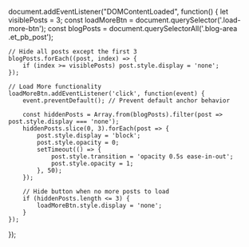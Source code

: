 document.addEventListener("DOMContentLoaded", function() {
    let visiblePosts = 3;
    const loadMoreBtn = document.querySelector('.load-more-btn');
    const blogPosts = document.querySelectorAll('.blog-area .et_pb_post');

    // Hide all posts except the first 3
    blogPosts.forEach((post, index) => {
        if (index >= visiblePosts) post.style.display = 'none';
    });

    // Load More functionality
    loadMoreBtn.addEventListener('click', function(event) {
        event.preventDefault(); // Prevent default anchor behavior

        const hiddenPosts = Array.from(blogPosts).filter(post => post.style.display === 'none');
        hiddenPosts.slice(0, 3).forEach(post => {
            post.style.display = 'block';
            post.style.opacity = 0;
            setTimeout(() => {
                post.style.transition = 'opacity 0.5s ease-in-out';
                post.style.opacity = 1;
            }, 50);
        });

        // Hide button when no more posts to load
        if (hiddenPosts.length <= 3) {
            loadMoreBtn.style.display = 'none';
        }
    });
});
